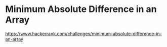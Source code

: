 # Minimum Absolute Difference in an Array

https://www.hackerrank.com/challenges/minimum-absolute-difference-in-an-array
